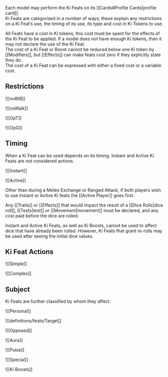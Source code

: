 Each model may perform the Ki Feats on its [[Cards#Profile Cards|profile card]].  
Ki Feats are categorised in a number of ways; these explain any restrictions on a Ki Feat’s use, the timing of its use, its type and cost in Ki Tokens to use.  

All Feats have a cost in Ki tokens; this cost must be spent for the effects of the Ki Feat to be applied. If a model does not have enough Ki tokens, then it may not declare the use of the Ki Feat.  
The cost of a Ki Feat or Boost cannot be reduced below one Ki token by [[Modifiers]], but [[Effects]] can make feats cost zero if they explicitly state they do.  
The cost of a Ki Feat can be expressed with either a fixed cost or a variable cost.  

## Restrictions

![[noBtB]]

![[noWalk]]

![[OpT]]

![[OpG]]

## Timing
When a Ki Feat can be used depends on its timing. Instant and Active Ki Feats are not considered actions.  

![[Instant]]

![[Active]]

Other than during a Melee Exchange or Ranged Attack, if both players wish to use Instant or Active Ki feats the [[Active Player]] goes first.  

Any [[Traits]] or [[Effects]] that would impact the result of a [[Dice Rolls|dice roll]], [[Tests|test]] or [[Movement|movement]] must be declared, and any cost paid before the dice are rolled.  

Instant and Active Ki Feats, as well as Ki Boosts, cannot be used to affect dice that have already been rolled. However, Ki Feats that grant re-rolls may be used after seeing the initial dice values.  

## Ki Feat Actions

![[Simple]]

![[Complex]]

## Subject
Ki Feats are further classified by whom they affect.  

![[Personal]]

![[definitions/feats/Target]]

![[Opposed]]

![[Aura]]

![[Pulse]]

![[Special]]

![[Ki Boosts]]


